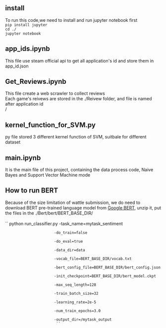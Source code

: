## install
To run this code,we need to install and run jupyter notebook first
<br>
``
pip install jupyter
``
<br>
``
cd ./
``
<br>
``
jupyter notebook
``

## app_ids.ipynb
This file use steam official api to get all application's id and store them in app_id.json

## Get_Reviews.ipynb
This file create a web scrawler to collect reviews <br>
Each game's reivews are stored in the ./Reivew folder, and file is named after application id <br>/
## kernel_function_for_SVM.py
py file stored 3 different kernel function of SVM, suitbale for different dataset

## main.ipynb
It is the main file of this project, containing the data process code, Naive Bayes and Support Vector Machine mode <br>

## How to run BERT
Because of the size limitation of wattle submission, we do need to download BERT pre-trained language model from [Google BERT](https://storage.googleapis.com/bert_models/2019_05_30/wwm_uncased_L-24_H-1024_A-16.zip), unzip it, put the files in the ./Bert/bert/BERT_BASE_DIR/
<br>
<br>
``
python run_classifier.py  -task_name=mytask_sentiment

                          -do_train=false

                          -do_eval=true

                          -data_dir=data

                          -vocab_file=BERT_BASE_DIR/vocab.txt

                          -bert_config_file=BERT_BASE_DIR/bert_config.json

                          -init_checkpoint=BERT_BASE_DIR/bert_model.ckpt

                          -max_seq_length=128

                          -train_batch_size=32

                          -learning_rate=2e-5

                          -num_train_epochs=3.0

                          -output_dir=/mytask_output
                           ``
